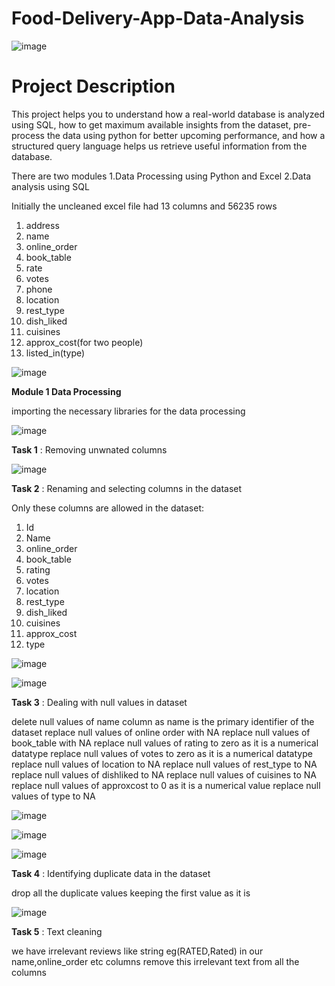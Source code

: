 # Food-Delivery-App-Data-Analysis

![image](https://user-images.githubusercontent.com/53274845/236834653-b76ae7ec-6d1a-4018-b81a-5e18d40d4249.png)


# Project Description

This project helps you to understand how a real-world database is analyzed using SQL, how to get maximum available insights from the dataset,
pre-process the data using python for better upcoming performance, and how a structured query language helps us retrieve useful information from the database.


There are two modules 
1.Data Processing using Python and Excel
2.Data analysis using SQL


Initially the uncleaned excel file had 13 columns and 56235 rows
1.    address
2.    name
3.    online_order
4.    book_table
5.    rate
6.    votes
7.    phone  
8.    location
9.    rest_type
10.    dish_liked
11.   cuisines
12.   approx_cost(for two people)
13.   listed_in(type)

![image](https://user-images.githubusercontent.com/53274845/236832853-dd482969-9db9-43ae-8211-b842325e3836.png)



**Module 1 Data Processing**

importing the necessary libraries for the data processing

![image](https://user-images.githubusercontent.com/53274845/236831523-6e663c29-fd44-4d80-a92a-06d9b3906eca.png)


**Task 1** : Removing unwnated columns


![image](https://user-images.githubusercontent.com/53274845/236833824-448a67b0-ed65-4e2b-bc84-3dfb488bf786.png)

**Task 2** : Renaming and selecting columns in the dataset

Only these columns are allowed in the dataset:
1.    Id
2.    Name
3.    online_order
4.    book_table
5.    rating
6.    votes
7.    location
8.    rest_type
9.    dish_liked
10.    cuisines
11.    approx_cost
12.    type

![image](https://user-images.githubusercontent.com/53274845/236849858-e518f87b-9732-4db0-962c-248cb8ede6f5.png)

![image](https://user-images.githubusercontent.com/53274845/236850233-1b664cb2-0b15-4c30-87c4-b92f2b7682ca.png)


 **Task 3** : Dealing with null values in dataset
 
  delete null values of name column as name is the primary identifier of the dataset
  replace null values of online order with NA
  replace null values of book_table with NA
  replace null values of rating to zero as it is a numerical datatype
  replace null values of votes to zero as it is a numerical datatype
  replace null values of location to NA
  replace null values of rest_type to NA
  replace null values of dishliked to NA
  replace null values of cuisines to NA
  replace null values of approxcost to 0 as it is a numerical value
  replace null values of type to NA

   

![image](https://user-images.githubusercontent.com/53274845/236850502-68b23b46-2119-4b1e-bb24-1a0b22581564.png)

![image](https://user-images.githubusercontent.com/53274845/236850887-0688ef7c-b42e-421a-a8a9-83472ca4fb80.png)

 ![image](https://user-images.githubusercontent.com/53274845/236851384-3781391a-fd43-40d2-9a38-7c38d4d2c730.png)


**Task 4** : Identifying duplicate data in the dataset

 drop all the duplicate values keeping the first value as it is
 
 ![image](https://user-images.githubusercontent.com/53274845/236851987-80fb7e56-5be7-4d2c-bdb9-3398fec1c54e.png)

 


**Task 5** : Text cleaning 

 we have irrelevant reviews like string eg(RATED,Rated) in our name,online_order etc columns
 remove this irrelevant text from all the columns


   

